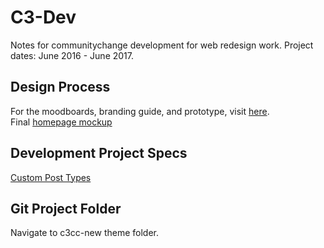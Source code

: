 # C3-Dev

Notes for communitychange development for web redesign work.
Project dates: June 2016 - June 2017.

## Design Process  

For the moodboards, branding guide, and prototype, visit [here](https://projects.invisionapp.com/boards/FN37QJ0HY7G9P/).  
Final [homepage mockup](http://bit.ly/c3-home)  

## Development Project Specs
[Custom Post Types](https://github.com/communitychange/c3-dev/blob/master/CustomPostTypes.md)    

## Git Project Folder
Navigate to c3cc-new theme folder.  

